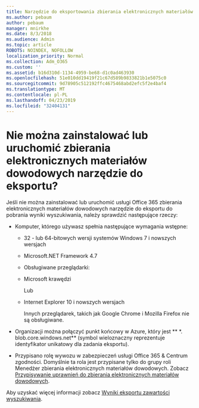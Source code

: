 ```yaml
---
title: Narzędzie do eksportowania zbierania elektronicznych materiałów dowodowych
ms.author: pebaum
author: pebaum
manager: mnirkhe
ms.date: 8/3/2018
ms.audience: Admin
ms.topic: article
ROBOTS: NOINDEX, NOFOLLOW
localization_priority: Normal
ms.collection: Adm_O365
ms.custom: ''
ms.assetid: b16d310d-1134-4959-be68-d1c0ad463930
ms.openlocfilehash: 51e010dd19419f21c67d589b9833821b1e5075c0
ms.sourcegitcommit: 9d78905c512192ffc4675468abd2efc5f2e4baf4
ms.translationtype: MT
ms.contentlocale: pl-PL
ms.lasthandoff: 04/23/2019
ms.locfileid: "32404131"
---
```

# <a name="cant-install-or-run-the-ediscovery-export-tool"></a>Nie można zainstalować lub uruchomić zbierania elektronicznych materiałów dowodowych narzędzie do eksportu?

Jeśli nie można zainstalować lub uruchomić usługi Office 365 zbierania elektronicznych materiałów dowodowych narzędzie do eksportu do pobrania wyniki wyszukiwania, należy sprawdzić następujące rzeczy:
  
- Komputer, którego używasz spełnia następujące wymagania wstępne:
    
  - 32 - lub 64-bitowych wersji systemów Windows 7 i nowszych wersjach
    
  - Microsoft.NET Framework 4.7
    
  - Obsługiwane przeglądarki:
    
  - Microsoft krawędzi
    
    Lub
    
  - Internet Explorer 10 i nowszych wersjach
    
    Innych przeglądarek, takich jak Google Chrome i Mozilla Firefox nie są obsługiwane.
    
- Organizacji można połączyć punkt końcowy w Azure, który jest ** \*. blob.core.windows.net** (symbol wieloznaczny reprezentuje identyfikator unikatowy dla zadania eksportu). 
    
- Przypisano rolę wywozu w zabezpieczeń usługi Office 365 &amp; Centrum zgodności. Domyślnie ta rola jest przypisane tylko do grupy roli Menedżer zbierania elektronicznych materiałów dowodowych. Zobacz [Przypisywanie uprawnień do zbierania elektronicznych materiałów dowodowych](https://support.office.com/article/assign-ediscovery-permissions-in-the-office-365-security-compliance-center-5b9a067b-9d2e-4aa5-bb33-99d8c0d0b5d7#moreinfo).
    
Aby uzyskać więcej informacji zobacz [Wyniki eksportu zawartości wyszukiwania](https://support.office.com/article/Export-Content-Search-results-from-the-Office-365-Security-Compliance-Center-ed48d448-3714-4c42-85f5-10f75f6a4278).
  

